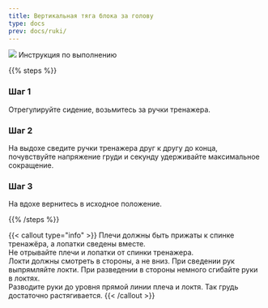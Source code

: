 ```yaml
---
title: Вертикальная тяга блока за голову
type: docs
prev: docs/ruki/
---
```

![](/images/ruki01.gif)
Инструкция по выполнению

{{% steps %}}

### Шаг 1

Отрегулируйте сидение, возьмитесь за ручки тренажера.

### Шаг 2

На выдохе сведите ручки тренажера друг к другу до конца, почувствуйте напряжение груди и секунду удерживайте максимальное сокращение.

### Шаг 3

На вдохе вернитесь в исходное положение.

{{% /steps %}}

{{< callout type="info" >}}
Плечи должны быть прижаты к спинке тренажёра, а лопатки сведены вместе.  
Не отрывайте плечи и лопатки от спинки тренажера.  
﻿﻿Локти должны смотреть в стороны, а не вниз. При сведении рук выпрямляйте локти. При разведении в стороны немного сгибайте руки в локтях.   
﻿﻿Разводите руки до уровня прямой линии плеча и локтя. Так грудь достаточно растягивается.
{{< /callout >}}
